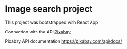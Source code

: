 # Image search project

This project was bootstrapped with React App


Connection with the API [Pixabay](https://pixabay.com/es/service/about/api/)

Pixabay API documentation https://pixabay.com/api/docs/
